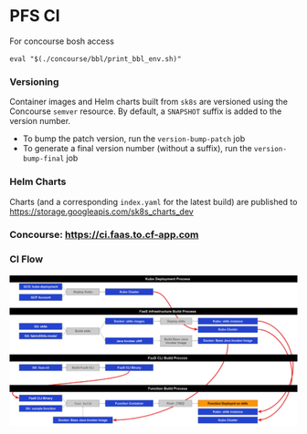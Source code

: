 # PFS CI

For concourse bosh access

```
eval "$(./concourse/bbl/print_bbl_env.sh)"
```
### Versioning
Container images and Helm charts built from `sk8s` are versioned using the Concourse `semver` resource. By default, a `SNAPSHOT` suffix is added to the version number. 
- To bump the patch version, run the `version-bump-patch` job
- To generate a final version number (without a suffix), run the `version-bump-final` job

### Helm Charts
Charts (and a corresponding `index.yaml` for the latest build) are published to https://storage.googleapis.com/sk8s_charts_dev

### Concourse: https://ci.faas.to.cf-app.com

### CI Flow
![PFS CI flow](faas_ci_process.png)

